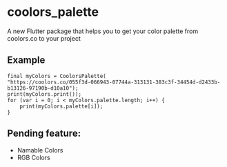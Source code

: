 # coolors_palette

A new Flutter package that helps you to get your color palette from coolors.co to your project

## Example


    final myColors = CoolorsPalette(
    "https://coolors.co/055f3d-066943-07744a-313131-383c3f-34454d-d2433b-b13126-97190b-d10a10");
    print(myColors.print());
    for (var i = 0; i < myColors.palette.length; i++) {
	    print(myColors.palette[i]);
    }
    

## Pending feature: 
* Namable Colors
* RGB Colors
